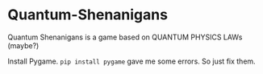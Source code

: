 # Quantum-Shenanigans
Quantum Shenanigans is a game based on QUANTUM PHYSICS LAWs (maybe?)

Install Pygame. `pip install pygame` gave me some errors. So just fix them.
